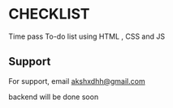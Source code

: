 
# CHECKLIST

Time pass To-do list using HTML , CSS and JS


## Support

For support, email akshxdhh@gmail.com

backend will be done soon
